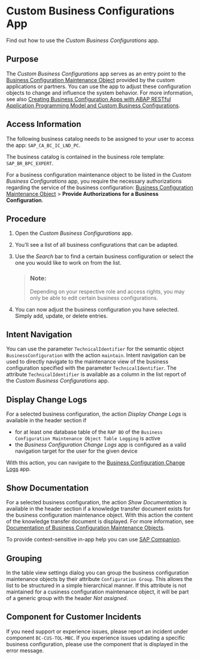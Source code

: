 <!-- loio76384d8e68e646d6ae5ce8977412cbb4 -->

# Custom Business Configurations App

Find out how to use the *Custom Business Configurations* app.



<a name="loio76384d8e68e646d6ae5ce8977412cbb4__section_vjg_ld4_nkb"/>

## Purpose

The *Custom Business Configurations* app serves as an entry point to the [Business Configuration Maintenance Object](../30-development/business-configuration-maintenance-object-61159c4.md) provided by the custom applications or partners. You can use the app to adjust these configuration objects to change and influence the system behavior. For more information, see also [Creating Business Configuration Apps with ABAP RESTful Application Programming Model and Custom Business Configurations](../30-development/creating-business-configuration-apps-with-abap-restful-application-programming-model-and-fa420dd.md).



<a name="loio76384d8e68e646d6ae5ce8977412cbb4__section_pf3_nd4_nkb"/>

## Access Information

The following business catalog needs to be assigned to your user to access the app: `SAP_CA_BC_IC_LND_PC`.

The business catalog is contained in the business role template: `SAP_BR_BPC_EXPERT`.

For a business configuration maintenance object to be listed in the *Custom Business Configurations* app, you require the necessary authorizations regarding the service of the business configuration: [Business Configuration Maintenance Object](../30-development/business-configuration-maintenance-object-61159c4.md) \> **Provide Authorizations for a Business Configuration**.



<a name="loio76384d8e68e646d6ae5ce8977412cbb4__section_bhq_pd4_nkb"/>

## Procedure

1.  Open the *Custom Business Configurations* app.
2.  You’ll see a list of all business configurations that can be adapted.
3.  Use the *Search* bar to find a certain business configuration or select the one you would like to work on from the list.

    > ### Note:  
    > Depending on your respective role and access rights, you may only be able to edit certain business configurations.

4.  You can now adjust the business configuration you have selected. Simply add, update, or delete entries.



<a name="loio76384d8e68e646d6ae5ce8977412cbb4__section_cnp_myd_qqb"/>

## Intent Navigation

You can use the parameter `TechnicalIdentifier` for the semantic object `BusinessConfiguration` with the action `maintain`. Intent navigation can be used to directly navigate to the maintenance view of the business configuration specified with the parameter `TechnicalIdentifier`. The attribute `TechnicalIdentifier` is available as a column in the list report of the *Custom Business Configurations* app.



<a name="loio76384d8e68e646d6ae5ce8977412cbb4__section_zfn_5fl_qtb"/>

## Display Change Logs

For a selected business configuration, the action *Display Change Logs* is available in the header section if

-   for at least one database table of the `RAP BO` of the `Business Configuration Maintenance Object Table Logging` is active
-   the *Business Configuration Change Logs* app is configured as a valid navigation target for the user for the given device


With this action, you can navigate to the [Business Configuration Change Logs](https://help.sap.com/docs/BTP/65de2977205c403bbc107264b8eccf4b/5c6cf20499894f1083e80dba7c5963d4.html?version=Cloud) app.



<a name="loio76384d8e68e646d6ae5ce8977412cbb4__section_q2m_45v_r5b"/>

## Show Documentation

For a selected business configuration, the action *Show Documentation* is available in the header section if a knowledge transfer document exists for the business configuration maintenance object. With this action the content of the knowledge transfer document is displayed. For more information, see [Documentation of Business Configuration Maintenance Objects](https://help.sap.com/docs/BTP/5371047f1273405bb46725a417f95433/f4005c7b4fe0498bab2d7f5f6bd96d4e.html).

To provide context-sensitive in-app help you can use [SAP Companion](https://experience.sap.com/fiori-design-web/web-assistant/).



<a name="loio76384d8e68e646d6ae5ce8977412cbb4__section_h1v_lvv_r5b"/>

## Grouping

In the table view settings dialog you can group the business configuration maintenance objects by their attribute `Configuration Group`. This allows the list to be structured in a simple hierarchical manner. If this attribute is not maintained for a cusiness configuration maintenance object, it will be part of a generic group with the header *Not assigned*.



<a name="loio76384d8e68e646d6ae5ce8977412cbb4__section_cfq_wd4_nkb"/>

## Component for Customer Incidents

If you need support or experience issues, please report an incident under component `BC-CUS-TOL-MBC`. If you experience issues updating a specific business configuration, please use the component that is displayed in the error message.

